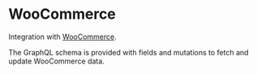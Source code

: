 # WooCommerce

Integration with <a href="https://woocommerce.com" target="_blank" rel="nofollow">WooCommerce</a>.

The GraphQL schema is provided with fields and mutations to fetch and update WooCommerce data.

<!-- @todo Complete WooCommerce doc! -->
